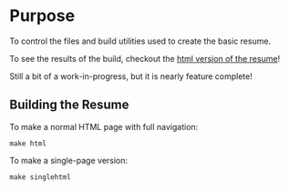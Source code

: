 # Purpose

To control the files and build utilities used to create the basic resume.

To see the results of the build, checkout the [html version of the resume](https://slightlynybbledresume.readthedocs.io/en/latest/)!

Still a bit of a work-in-progress, but it is nearly feature complete!

## Building the Resume

To make a normal HTML page with full navigation:

    make html

To make a single-page version:

    make singlehtml
